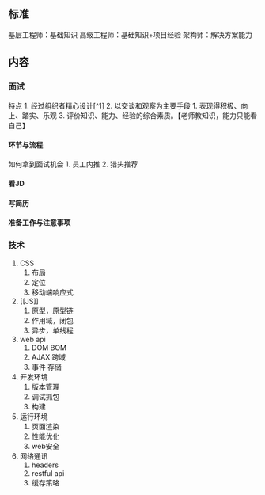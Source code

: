 ## 标准
基层工程师：基础知识
高级工程师：基础知识+项目经验
架构师：解决方案能力
## 内容
### 面试
特点
	1. 经过组织者精心设计[^1] 
	2. 以交谈和观察为主要手段
		1. 表现得积极、向上、踏实、乐观
	3. 评价知识、能力、经验的综合素质。【老师教知识，能力只能看自己】
#### 环节与流程
如何拿到面试机会
	1. 员工内推
	2. 猎头推荐
#### 看JD
#### 写简历
#### 准备工作与注意事项

### 技术
1. CSS
	1. 布局
	2. 定位
	3. 移动端响应式
2. [[JS]] 
	1. 原型，原型链
	2. 作用域，闭包
	3. 异步，单线程
3. web api
	1. DOM BOM
	2. AJAX 跨域
	3. 事件 存储
4. 开发环境
	1. 版本管理
	2. 调试抓包
	3. 构建
5. 运行环境
	1. 页面渲染
	2. 性能优化
	3. web安全
6. 网络通讯
	1. headers
	2. restful api
	3. 缓存策略